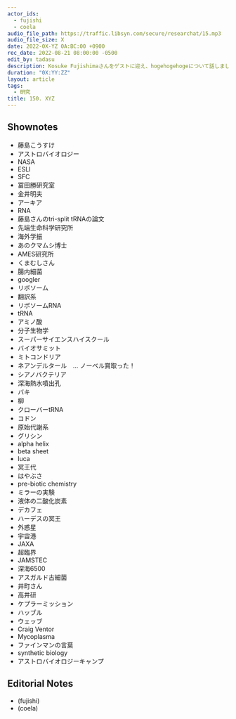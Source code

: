 ```yaml
---
actor_ids:
  - fujishi
  - coela
audio_file_path: https://traffic.libsyn.com/secure/researchat/15.mp3 
audio_file_size: X
date: 2022-0X-YZ 0A:BC:00 +0900
rec_date: 2022-08-21 08:00:00 -0500
edit_by: tadasu
description: Kosuke Fujishimaさんをゲストに迎え、hogehogehogeについて話しました。
duration: "0X:YY:ZZ"
layout: article
tags:
  - 研究
title: 150. XYZ
---
```


## Shownotes
- 藤島こうすけ
- アストロバイオロジー
- NASA
- ESLI
- SFC
- 冨田勝研究室
- 金井明夫
- アーキア
- RNA
- 藤島さんのtri-split tRNAの論文
- 先端生命科学研究所
- 海外学振
- あのクマムシ博士
- AMES研究所
- くまむしさん
- 腸内細菌
- googler
- リボソーム
- 翻訳系
- リボソームRNA
- tRNA
- アミノ酸
- 分子生物学
- スーパーサイエンスハイスクール
- バイオサミット
- ミトコンドリア
- ネアンデルタール　… ノーベル賞取った！
- シアノバクテリア
- 深海熱水噴出孔
- バキ
- 柳
- クローバーtRNA
- コドン
- 原始代謝系
- グリシン　　
- alpha helix
- beta sheet
- luca
- 冥王代
- はやぶさ
- pre-biotic chemistry
- ミラーの実験
- 液体の二酸化炭素
- デカフェ
- ハーデスの冥王
- 外惑星
- 宇宙港
- JAXA
- 超臨界
- JAMSTEC
- 深海6500
- アスガルド古細菌
- 井町さん
- 高井研
- ケプラーミッション
- ハッブル
- ウェッブ
- Craig Ventor
- Mycoplasma
- ファインマンの言葉
- synthetic biology
- アストロバイオロジーキャンプ


## Editorial Notes
- (fujishi)
- (coela)
